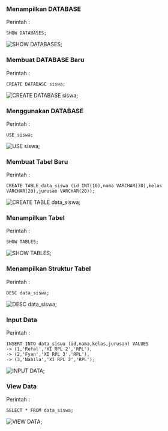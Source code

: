 ### Menampilkan DATABASE
Perintah :
```
SHOW DATABASES;
```
<img src="https://media.discordapp.net/attachments/868319460216434728/965778333390475274/InShot_20220419_073806305.jpg" alt="SHOW DATABASES;">

### Membuat DATABASE Baru
Perintah :
```
CREATE DATABASE siswa;
```
<img src="https://media.discordapp.net/attachments/868319460216434728/965779263590653962/InShot_20220419_073633774.jpg" alt="CREATE DATABASE siswa;">

### Menggunakan DATABASE 
Perintah :
```
USE siswa;
```
<img src="https://media.discordapp.net/attachments/868319460216434728/965779263590653962/InShot_20220419_073633774.jpg" alt="USE siswa;">

### Membuat Tabel Baru 
Perintah :
```
CREATE TABLE data_siswa (id INT(10),nama VARCHAR(30),kelas VARCHAR(20),jurusan VARCHAR(20));
```
<img src="https://media.discordapp.net/attachments/868319460216434728/965779263892627466/InShot_20220419_074043291.jpg" alt="CREATE TABLE data_siswa;">

### Menampilkan Tabel
Perintah :
```
SHOW TABLES;
```
<img src="https://media.discordapp.net/attachments/868319460216434728/965779264186253342/InShot_20220419_074224849.jpg" alt="SHOW TABLES;">

### Menampilkan Struktur Tabel
Perintah :
```
DESC data_siswa;
```
<img src="https://media.discordapp.net/attachments/868319460216434728/965779264534351892/InShot_20220419_074338926.jpg" alt="DESC data_siswa;">

### Input Data 
Perintah :
```
INSERT INTO data_siswa (id,nama,kelas,jurusan) VALUES
-> (1,'Refal','XI RPL 2','RPL'),   
-> (2,'Fyan','XI RPL 3','RPL'),
-> (3,'Nabila','XI RPL 2','RPL');
```
<img src="https://media.discordapp.net/attachments/868319460216434728/965779264932835428/InShot_20220419_074428426.jpg" alt="INPUT DATA;">

### View Data
Perintah :
```
SELECT * FROM data_siswa;
```
<img src="https://media.discordapp.net/attachments/868319460216434728/965779265222221834/InShot_20220419_074519642.jpg" alt="VIEW DATA;">
